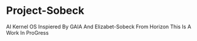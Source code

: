 # Project-Sobeck
AI Kernel OS Inspiered By GAIA And Elizabet-Sobeck From Horizon
This Is A Work In ProGress
